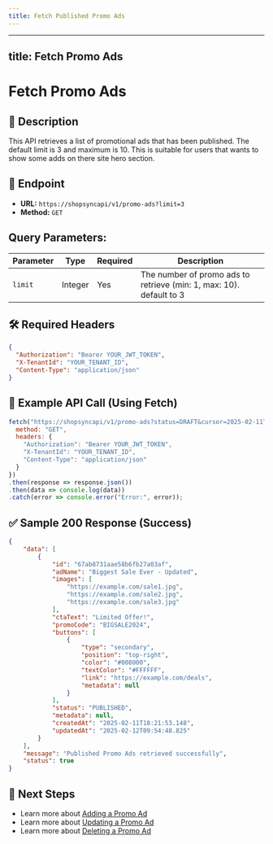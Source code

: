 ```yaml
---
title: Fetch Published Promo Ads
---
```


---
title: Fetch Promo Ads
---

# Fetch Promo Ads

## 📌 Description
This API retrieves a list of promotional ads that has been published. The default limit is 3 and maximum is 10.
This is suitable for users that wants to show some adds on there site hero section.

## 🔗 Endpoint
- **URL:** `https://shopsyncapi/v1/promo-ads?limit=3`
- **Method:** `GET`

## Query Parameters:
| Parameter | Type   | Required | Description                               |
|-----------|--------|----------|-------------------------------------------|
| `limit`   | Integer| Yes      | The number of promo ads to retrieve (min: 1, max: 10). default to 3 |

## 🛠️ Required Headers
```json
{
  "Authorization": "Bearer YOUR_JWT_TOKEN",
  "X-TenantId": "YOUR_TENANT_ID",
  "Content-Type": "application/json"
}
```

## 📡 Example API Call (Using Fetch)
```javascript
fetch("https://shopsyncapi/v1/promo-ads?status=DRAFT&cursor=2025-02-11T18:21:53Z&limit=1", {
  method: "GET",
  headers: {
    "Authorization": "Bearer YOUR_JWT_TOKEN",
    "X-TenantId": "YOUR_TENANT_ID",
    "Content-Type": "application/json"
  }
})
.then(response => response.json())
.then(data => console.log(data))
.catch(error => console.error("Error:", error));
```

## ✅ Sample 200 Response (Success)
```json
{
    "data": [
        {
            "id": "67ab8731aae58b6fb27a03af",
            "adName": "Biggest Sale Ever - Updated",
            "images": [
                "https://example.com/sale1.jpg",
                "https://example.com/sale2.jpg",
                "https://example.com/sale3.jpg"
            ],
            "ctaText": "Limited Offer!",
            "promoCode": "BIGSALE2024",
            "buttons": [
                {
                    "type": "secondary",
                    "position": "top-right",
                    "color": "#008000",
                    "textColor": "#FFFFFF",
                    "link": "https://example.com/deals",
                    "metadata": null
                }
            ],
            "status": "PUBLISHED",
            "metadata": null,
            "createdAt": "2025-02-11T18:21:53.148",
            "updatedAt": "2025-02-12T09:54:48.825"
        }
    ],
    "message": "Published Promo Ads retrieved successfully",
    "status": true
}
```


## 🔗 Next Steps
- Learn more about [Adding a Promo Ad](./add-promo-ad.md)
- Learn more about [Updating a Promo Ad](./update-promo-ad.md)
- Learn more about [Deleting a Promo Ad](./delete-promo-ad.md)

